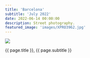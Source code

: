```yaml
---
title: 'Barcelona'
subtitle: 'July 2022'
date: 2022-06-14 00:00:00
description: Street photography.
featured_image: 'images/XPRO3962.jpg'
---
```


![]({{site.baseurl}}/images/XPRO3962.jpg)

<div class="wrap">

<p>{{ page.title }}, {{ page.subtitle }}</p>

</div>
